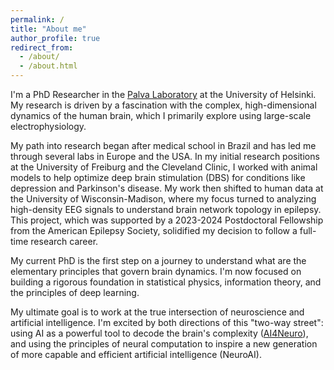 ```yaml
---
permalink: /
title: "About me"
author_profile: true
redirect_from: 
  - /about/
  - /about.html
---
```


I'm a PhD Researcher in the [Palva Laboratory](http://criticaloscillations.org/satugroup.html) at the University of Helsinki. My research is driven by a fascination with the complex, high-dimensional dynamics of the human brain, which I primarily explore using large-scale electrophysiology.

My path into research began after medical school in Brazil and has led me through several labs in Europe and the USA. In my initial research positions at the University of Freiburg and the Cleveland Clinic, I worked with animal models to help optimize deep brain stimulation (DBS) for conditions like depression and Parkinson's disease. My work then shifted to human data at the University of Wisconsin-Madison, where my focus turned to analyzing high-density EEG signals to understand brain network topology in epilepsy. This project, which was supported by a 2023-2024 Postdoctoral Fellowship from the American Epilepsy Society, solidified my decision to follow a full-time research career. 

My current PhD is the first step on a journey to understand what are the elementary principles that govern brain dynamics. I'm now focused on building a rigorous foundation in statistical physics, information theory, and the principles of deep learning.

My ultimate goal is to work at the true intersection of neuroscience and artificial intelligence. I'm excited by both directions of this "two-way street": using AI as a powerful tool to decode the brain's complexity ([AI4Neuro](https://www.rdgao.com/blog/2024/01/01/)), and using the principles of neural computation to inspire a new generation of more capable and efficient artificial intelligence (NeuroAI).
